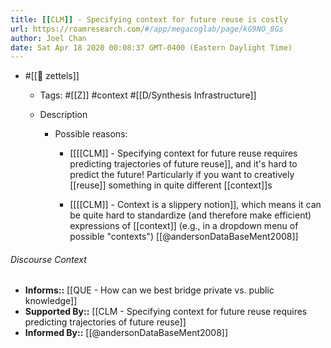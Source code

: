 ```yaml
---
title: [[CLM]] - Specifying context for future reuse is costly
url: https://roamresearch.com/#/app/megacoglab/page/kG9NO_8Gs
author: Joel Chan
date: Sat Apr 18 2020 00:08:37 GMT-0400 (Eastern Daylight Time)
---
```


- #[[🌲 zettels]]

    - Tags: #[[Z]] #context #[[D/Synthesis Infrastructure]]

    - Description

        - Possible reasons:

            - [[[[CLM]] - Specifying context for future reuse requires predicting trajectories of future reuse]], and it's hard to predict the future! Particularly if you want to creatively [[reuse]] something in quite different [[context]]s

            - [[[[CLM]] - Context is a slippery notion]], which means it can be quite hard to standardize (and therefore make efficient) expressions of [[context]] (e.g., in a dropdown menu of possible "contexts") [[@andersonDataBaseMent2008]]

###### Discourse Context

- **Informs::** [[QUE - How can we best bridge private vs. public knowledge]]
- **Supported By::** [[CLM - Specifying context for future reuse requires predicting trajectories of future reuse]]
- **Informed By::** [[@andersonDataBaseMent2008]]
